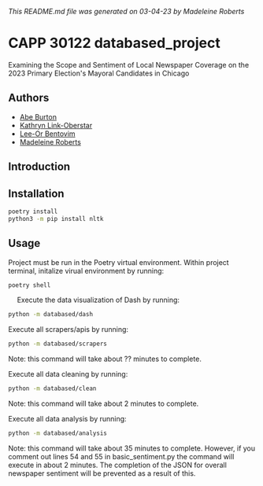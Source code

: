 *This README.md file was generated on 03-04-23 by Madeleine Roberts*
# CAPP 30122 databased_project
Examining the Scope and Sentiment of Local Newspaper Coverage on the 2023 Primary Election's Mayoral Candidates in Chicago

## Authors
- [Abe Burton](https://github.com/abejburton)
- [Kathryn Link-Oberstar](https://github.com/klinkoberstar)
- [Lee-Or Bentovim](https://github.com/bentoviml)
- [Madeleine Roberts](https://github.com/MadeleineKRoberts) 

## Introduction
## Installation

```bash
poetry install
python3 -m pip install nltk
```

## Usage
Project must be run in the Poetry virtual environment. 
Within project terminal, initalize virual environment by running:
```bash
poetry shell
```


&emsp; Execute the data visualization of Dash by running:
```bash
python -m databased/dash
```


Execute all scrapers/apis by running:
```bash
python -m databased/scrapers
```
Note: this command will take about ?? minutes to complete.


Execute all data cleaning by running:
```bash
python -m databased/clean
```
Note: this command will take about 2 minutes to complete.


Execute all data analysis by running:
```bash
python -m databased/analysis
```
Note: this command will take about 35 minutes to complete. However, if you comment out lines 54 and 55 in basic_sentiment.py the command will execute in about 2 minutes. The completion of the JSON for overall newspaper sentiment will be prevented as a result of this.




